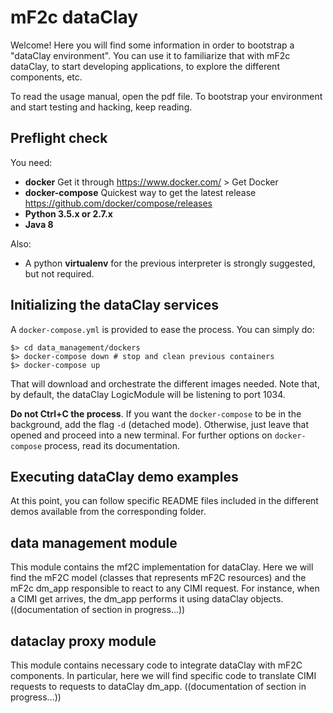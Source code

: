 # mF2c dataClay

Welcome! Here you will find some information in order to bootstrap
a "dataClay environment". You can use it to familiarize that with
mF2c dataClay, to start developing applications, to explore the different
components, etc.

To read the usage manual, open the pdf file. To bootstrap your environment
and start testing and hacking, keep reading.

## Preflight check

You need:

  - **docker** Get it through https://www.docker.com/ > Get Docker
  - **docker-compose** Quickest way to get the latest release https://github.com/docker/compose/releases
  - **Python 3.5.x or 2.7.x**
  - **Java 8**

Also:
  - A python **virtualenv** for the previous interpreter is strongly suggested, but not required.


## Initializing the dataClay services

A `docker-compose.yml` is provided to ease the process. You can simply do:

    $> cd data_management/dockers
    $> docker-compose down # stop and clean previous containers
    $> docker-compose up

That will download and orchestrate the different images needed. Note that, 
by default, the dataClay LogicModule will be listening to port 1034.

**Do not Ctrl+C the process**. If you want the `docker-compose` to be in the
background, add the flag `-d` (detached mode). Otherwise, just leave that 
opened and proceed into a new terminal. For further options on `docker-compose`
process, read its documentation.

## Executing dataClay demo examples

At this point, you can follow specific README files included in the different demos available from the corresponding folder. 

## data management module 

This module contains the mf2C implementation for dataClay. Here we will find the mF2C model (classes 
that represents mF2C resources) and the mF2c dm_app responsible to react to any CIMI request. For 
instance, when a CIMI get arrives, the dm_app performs it using dataClay objects.  
((documentation of section in progress...))

## dataclay proxy module

This module contains necessary code to integrate dataClay with mF2C components. In particular, here
we will find specific code to translate CIMI requests to requests to dataClay dm_app. 
((documentation of section in progress...))
